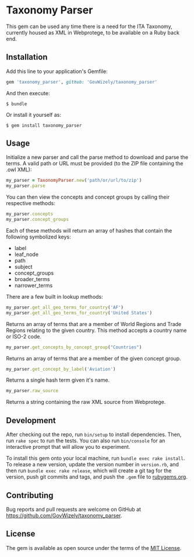 # Taxonomy Parser

This gem can be used any time there is a need for the ITA Taxonomy, currently housed as XML in Webprotege, to be available on a Ruby back end.

## Installation

Add this line to your application's Gemfile:

```ruby
gem 'taxonomy_parser', github: 'GovWizely/taxonomy_parser'
```

And then execute:

    $ bundle

Or install it yourself as:

    $ gem install taxonomy_parser

## Usage

Initialize a new parser and call the parse method to download and parse the terms.  A valid path or URL must be provided (to the ZIP file containing the .owl XML):

```ruby
my_parser = TaxonomyParser.new('path/or/url/to/zip')
my_parser.parse
```

You can then view the concepts and concept groups by calling their respective methods:

```ruby
my_parser.concepts
my_parser.concept_groups
```

Each of these methods will return an array of hashes that contain the following symbolized keys:

* label
* leaf_node
* path
* subject
* concept_groups
* broader_terms
* narrower_terms

There are a few built in lookup methods:

```ruby
my_parser.get_all_geo_terms_for_country('AF')
my_parser.get_all_geo_terms_for_country('United States')
```
Returns an array of terms that are a member of World Regions and Trade Regions relating to the given country.  This method accepts a country name or ISO-2 code.

```ruby
my_parser.get_concepts_by_concept_group("Countries")
```
Returns an array of terms that are a member of the given concept group.

```ruby
my_parser.get_concept_by_label('Aviation')
```
Returns a single hash term given it's name.

```ruby
my_parser.raw_source
```
Returns a string containing the raw XML source from Webprotege.

## Development

After checking out the repo, run `bin/setup` to install dependencies. Then, run `rake spec` to run the tests. You can also run `bin/console` for an interactive prompt that will allow you to experiment.

To install this gem onto your local machine, run `bundle exec rake install`. To release a new version, update the version number in `version.rb`, and then run `bundle exec rake release`, which will create a git tag for the version, push git commits and tags, and push the `.gem` file to [rubygems.org](https://rubygems.org).

## Contributing

Bug reports and pull requests are welcome on GitHub at https://github.com/GovWizely/taxonomy_parser.


## License

The gem is available as open source under the terms of the [MIT License](http://opensource.org/licenses/MIT).

